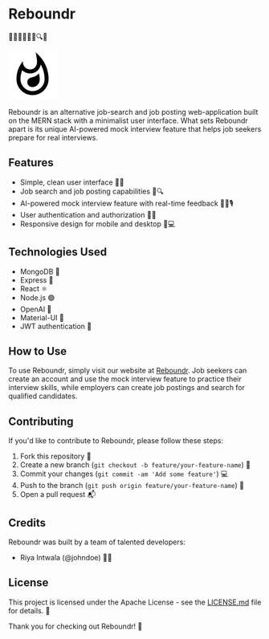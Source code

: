 # Reboundr

🚀👨‍💻👩‍💻💼🔍💬

![Reboundr Logo](https://github.com/naqeebali-shamsi/Reboundr/blob/main/frontend/public/assets/Reboundr-Logo-48dp/2x/reboundr_black_48dp.png)

Reboundr is an alternative job-search and job posting web-application built on the MERN stack with a minimalist user interface. What sets Reboundr apart is its unique AI-powered mock interview feature that helps job seekers prepare for real interviews.

## Features

- Simple, clean user interface 🧹👀
- Job search and job posting capabilities 💼🔍
- AI-powered mock interview feature with real-time feedback 🤖💬🎙️
- User authentication and authorization 🔐🔑
- Responsive design for mobile and desktop 📱💻

## Technologies Used

- MongoDB 🍃
- Express 🚂
- React ⚛️
- Node.js 🟢
- OpenAI 🤖
- Material-UI 🎨
- JWT authentication 🔑

## How to Use

To use Reboundr, simply visit our website at [Reboundr](https://rebounder.netlify.app/). Job seekers can create an account and use the mock interview feature to practice their interview skills, while employers can create job postings and search for qualified candidates.

## Contributing

If you'd like to contribute to Reboundr, please follow these steps:

1. Fork this repository 🍴
2. Create a new branch (`git checkout -b feature/your-feature-name`) 🌳
3. Commit your changes (`git commit -am 'Add some feature'`) 💻
4. Push to the branch (`git push origin feature/your-feature-name`) 🚀
5. Open a pull request 📬

## Credits

Reboundr was built by a team of talented developers:

- Riya Intwala (@johndoe) 👨‍💻

## License

This project is licensed under the Apache License - see the [LICENSE.md](LICENSE.md) file for details. 📝

Thank you for checking out Reboundr! 🙌
